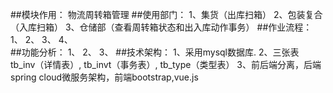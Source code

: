 ##模块作用： 物流周转箱管理
##使用部门：
    1、集货（出库扫箱）
    2、包装复合（入库扫箱）
    3、仓储部（查看周转箱状态和出入库动作事务）
##作业流程：
    1、
    2、
    3、
    4、           
##功能分析：
    1、
    2、
    3、
##技术架构：
    1、采用mysql数据库.
    2、三张表 tb_inv（详情表）, tb_invt（事务表）, tb_type（类型表）
    3、前后端分离，后端spring cloud微服务架构，前端bootstrap,vue.js
    
